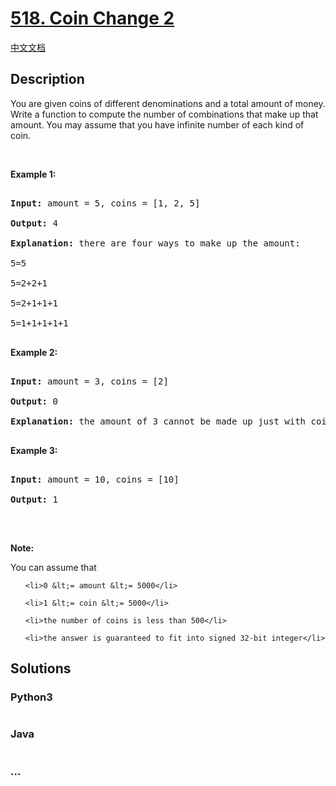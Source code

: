 # [518. Coin Change 2](https://leetcode.com/problems/coin-change-2)

[中文文档](/solution/0500-0599/0518.Coin%20Change%202/README.md)

## Description

<p>You are given coins of different denominations and a total amount of money. Write a function to compute the number of combinations that make up that amount. You may assume that you have infinite number of each kind of coin.</p>

<ul>

</ul>

<p>&nbsp;</p>

<p><b>Example 1:</b></p>

<pre>

<b>Input:</b> amount = 5, coins = [1, 2, 5]

<b>Output:</b> 4

<b>Explanation:</b> there are four ways to make up the amount:

5=5

5=2+2+1

5=2+1+1+1

5=1+1+1+1+1

</pre>

<p><b>Example 2:</b></p>

<pre>

<b>Input:</b> amount = 3, coins = [2]

<b>Output:</b> 0

<b>Explanation:</b> the amount of 3 cannot be made up just with coins of 2.

</pre>

<p><b>Example 3:</b></p>

<pre>

<b>Input:</b> amount = 10, coins = [10] 

<b>Output:</b> 1

</pre>

<p>&nbsp;</p>

<p><b>Note:</b></p>

<p>You can assume that</p>

<ul>

    <li>0 &lt;= amount &lt;= 5000</li>

    <li>1 &lt;= coin &lt;= 5000</li>

    <li>the number of coins is less than 500</li>

    <li>the answer is guaranteed to fit into signed 32-bit integer</li>

</ul>

## Solutions

<!-- tabs:start -->

### **Python3**

```python

```

### **Java**

```java

```

### **...**

```

```

<!-- tabs:end -->
